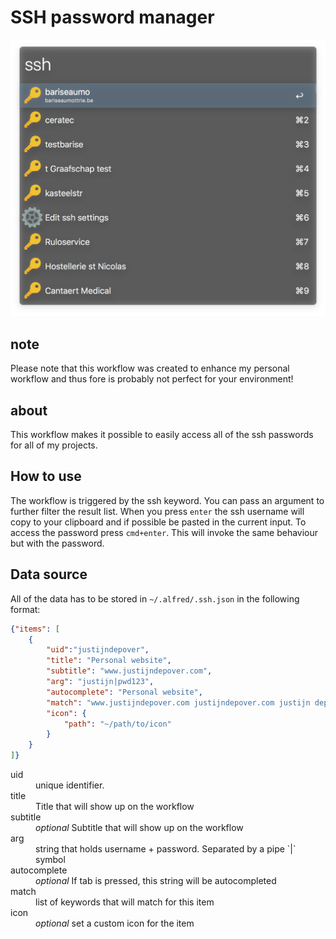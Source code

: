 # SSH password manager

![Screenshot](/screenshot.png)

## note
Please note that this workflow was created to enhance my personal workflow and thus fore is probably not perfect for your environment!

## about
This workflow makes it possible to easily access all of the ssh passwords for all of my projects.

## How to use
The workflow is triggered by the ssh keyword. You can pass an argument to further filter the result list.
When you press `enter` the ssh username will copy to your clipboard and if possible be pasted in the current input.
To access the password press `cmd+enter`. This will invoke the same behaviour but with the password.

## Data source
All of the data has to be stored in `~/.alfred/.ssh.json` in the following format:
```json
{"items": [
    {
        "uid":"justijndepover",
        "title": "Personal website",
        "subtitle": "www.justijndepover.com",
        "arg": "justijn|pwd123",
        "autocomplete": "Personal website",
        "match": "www.justijndepover.com justijndepover.com justijn depover personal website",
        "icon": {
            "path": "~/path/to/icon"
        }
    }
]}
```

<dl>
  <dt>uid</dt>
  <dd>unique identifier.</dd>
  <dt>title</dt>
  <dd>Title that will show up on the workflow</dd>
  <dt>subtitle</dt>
  <dd><i>optional</i> Subtitle that will show up on the workflow</dd>
  <dt>arg</dt>
  <dd>string that holds username + password. Separated by a pipe `|` symbol</dd>
  <dt>autocomplete</dt>
  <dd><i>optional</i> If tab is pressed, this string will be autocompleted</dd>
  <dt>match</dt>
  <dd>list of keywords that will match for this item</dd>
  <dt>icon</dt>
  <dd><i>optional</i> set a custom icon for the item</dd>
</dl>
